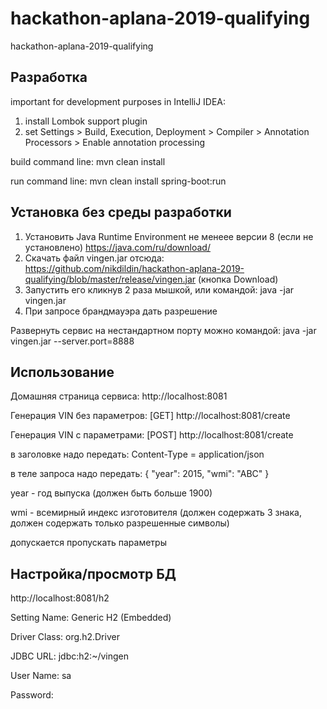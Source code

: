 # hackathon-aplana-2019-qualifying
hackathon-aplana-2019-qualifying

Разработка
----------

important for development purposes in IntelliJ IDEA:
1. install Lombok support plugin
2. set Settings > Build, Execution, Deployment > Compiler > Annotation Processors > Enable annotation processing

build command line:
mvn clean install

run command line:
mvn clean install spring-boot:run


Установка без среды разработки
------------------------------

1. Установить Java Runtime Environment не менеее версии 8 (если не установлено) https://java.com/ru/download/
2. Скачать файл vingen.jar отсюда: https://github.com/nikdildin/hackathon-aplana-2019-qualifying/blob/master/release/vingen.jar (кнопка Download)
3. Запустить его кликнув 2 раза мышкой, или командой: java -jar vingen.jar
4. При запросе брандмауэра дать разрешение

Развернуть сервис на нестандартном порту можно командой:
java -jar vingen.jar --server.port=8888


Использование
-------------

Домашняя страница сервиса: http://localhost:8081

Генерация VIN без параметров: [GET] http://localhost:8081/create

Генерация VIN c параметрами: [POST] http://localhost:8081/create

в заголовке надо передать: Content-Type = application/json

в теле запроса надо передать: {	"year": 2015, "wmi": "ABC" }

year - год выпуска (должен быть больше 1900)

wmi - всемирный индекс изготовителя (должен содержать 3 знака, должен содержать только разрешенные символы)

допускается пропускать параметры


Настройка/просмотр БД
-------------
http://localhost:8081/h2

Setting Name: Generic H2 (Embedded)

Driver Class: org.h2.Driver

JDBC URL: jdbc:h2:~/vingen

User Name: sa

Password: